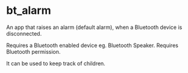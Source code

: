 # bt_alarm

An app that raises an alarm (default alarm), when a Bluetooth device is disconnected.


Requires a Bluetooth enabled device eg. Bluetooth Speaker.
Requires Bluetooth permission.


It can be used to keep track of children.
